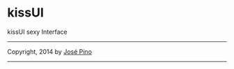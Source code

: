 kissUI
======

kissUI sexy Interface


-------------

Copyright, 2014 by [José Pino](http://twitter.com/mrjopino)

-------------
